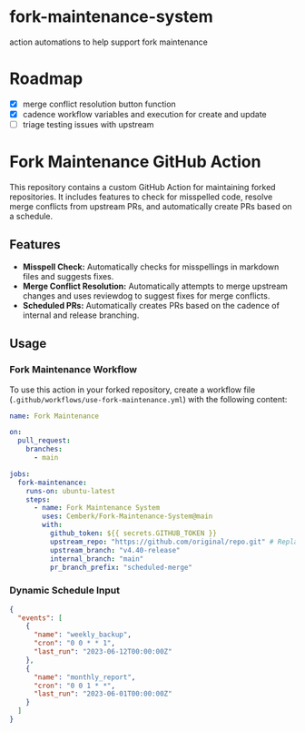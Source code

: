 # fork-maintenance-system
action automations to help support fork maintenance

# Roadmap
- [X] merge conflict resolution button function
- [X] cadence workflow variables and execution for create and update
- [ ] triage testing issues with upstream 

# Fork Maintenance GitHub Action

This repository contains a custom GitHub Action for maintaining forked repositories. It includes features to check for misspelled code, resolve merge conflicts from upstream PRs, and automatically create PRs based on a schedule.

## Features

- **Misspell Check:** Automatically checks for misspellings in markdown files and suggests fixes.
- **Merge Conflict Resolution:** Automatically attempts to merge upstream changes and uses reviewdog to suggest fixes for merge conflicts.
- **Scheduled PRs:** Automatically creates PRs based on the cadence of internal and release branching.

## Usage

### Fork Maintenance Workflow

To use this action in your forked repository, create a workflow file (`.github/workflows/use-fork-maintenance.yml`) with the following content:

```yaml
name: Fork Maintenance

on:
  pull_request:
    branches:
      - main

jobs:
  fork-maintenance:
    runs-on: ubuntu-latest
    steps:
      - name: Fork Maintenance System
        uses: Cemberk/Fork-Maintenance-System@main 
        with:
          github_token: ${{ secrets.GITHUB_TOKEN }}
          upstream_repo: "https://github.com/original/repo.git" # Replace with actual upstream repo URL
          upstream_branch: "v4.40-release"
          internal_branch: "main"
          pr_branch_prefix: "scheduled-merge"
```

### Dynamic Schedule Input

```json
{
  "events": [
    {
      "name": "weekly_backup",
      "cron": "0 0 * * 1",
      "last_run": "2023-06-12T00:00:00Z"
    },
    {
      "name": "monthly_report",
      "cron": "0 0 1 * *",
      "last_run": "2023-06-01T00:00:00Z"
    }
  ]
}
```

